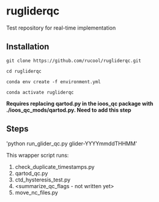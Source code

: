 # rugliderqc
Test repository for real-time implementation

## Installation

`git clone https://github.com/rucool/rugliderqc.git`

`cd rugliderqc`

`conda env create -f environment.yml`

`conda activate rugliderqc`

**Requires replacing qartod.py in the ioos_qc package with ./ioos_qc_mods/qartod.py. Need to add this step**

## Steps

'python run_glider_qc.py glider-YYYYmmddTHHMM'

This wrapper script runs:

1. check_duplicate_timestamps.py
2. qartod_qc.py
3. ctd_hysteresis_test.py
4. <summarize_qc_flags - not written yet>
5. move_nc_files.py
